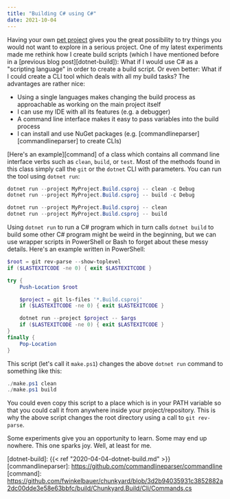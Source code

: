 ```yaml
---
title: "Building C# using C#"
date: 2021-10-04
---
```


Having your own [pet project][chunkyard] gives you the great possibility to try
things you would not want to explore in a serious project. One of my latest
experiments made me rethink how I create build scripts (which I have mentioned
before in a [previous blog post][dotnet-build]): What if I would use C# as a
"scripting language" in order to create a build script. Or even better: What if
I could create a CLI tool which deals with all my build tasks? The advantages
are rather nice:

- Using a single languages makes changing the build process as approachable as
  working on the main project itself
- I can use my IDE with all its features (e.g. a debugger)
- A command line interface makes it easy to pass variables into the build
  process
- I can install and use NuGet packages (e.g.
  [commandlineparser][commandlineparser] to create CLIs)

[Here's an example][command] of a class which contains all command line
interface verbs such as `clean`, `build`, or `test`. Most of the methods found
in this class simply call the `git` or the `dotnet` CLI with parameters. You can
run the tool using `dotnet run`:

``` powershell
dotnet run --project MyProject.Build.csproj -- clean -c Debug
dotnet run --project MyProject.Build.csproj -- build -c Debug

dotnet run --project MyProject.Build.csproj -- clean
dotnet run --project MyProject.Build.csproj -- build
```

Using `dotnet run` to run a C# program which in turn calls `dotnet build` to
build some other C# program might be weird in the beginning, but we can use
wrapper scripts in PowerShell or Bash to forget about these messy details.
Here's an example written in PowerShell:

``` powershell
$root = git rev-parse --show-toplevel
if ($LASTEXITCODE -ne 0) { exit $LASTEXITCODE }

try {
    Push-Location $root

    $project = git ls-files '*.Build.csproj'
    if ($LASTEXITCODE -ne 0) { exit $LASTEXITCODE }

    dotnet run --project $project -- $args
    if ($LASTEXITCODE -ne 0) { exit $LASTEXITCODE }
}
finally {
    Pop-Location
}
```

This script (let's call it `make.ps1`) changes the above `dotnet run` command to
something like this:

``` powershell
./make.ps1 clean
./make.ps1 build
```

You could even copy this script to a place which is in your PATH variable so
that you could call it from anywhere inside your project/repository. This is why
the above script changes the root directory using a call to `git rev-parse`.

Some experiments give you an opportunity to learn. Some may end up nowhere. This
one sparks joy. Well, at least for me.

[chunkyard]: https://github.com/fwinkelbauer/chunkyard
[dotnet-build]: {{< ref "2020-04-04-dotnet-build.md" >}}
[commandlineparser]: https://github.com/commandlineparser/commandline
[command]: https://github.com/fwinkelbauer/chunkyard/blob/3d2b94035931c3852882a2dc00dde3e58e63bbfc/build/Chunkyard.Build/Cli/Commands.cs
